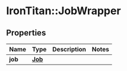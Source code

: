# IronTitan::JobWrapper

## Properties
Name | Type | Description | Notes
------------ | ------------- | ------------- | -------------
**job** | [**Job**](Job.md) |  | 


